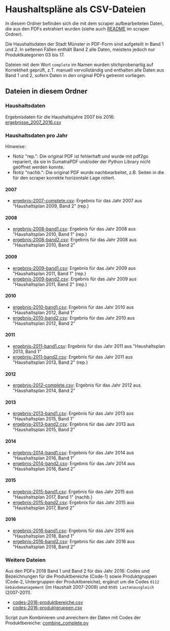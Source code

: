 # Haushaltspläne als CSV-Dateien

In diesem Ordner befinden sich die mit dem scraper aufbearbeiteten Daten, die aus den PDFs extrahiert wurden (siehe auch [README](../scraper/README.md) im scraper Ordner).

Die Haushaltsdaten der Stadt Münster in PDF-Form sind aufgeteilt in Band 1 und 2. In seltenen Fällen enthält Band 2 alle Daten, meistens jedoch nur Produktkategorien 03 bis 17.

Dateien mit dem Wort `complete` im Namen wurden stichprobenartig auf Korrektheit geprüft, z.T. manuell vervollständig und enthalten alle Daten aus Band 1 und 2, sofern Daten in den original PDFs getrennt vorliegen.

## Dateien in diesem Ordner

### Haushaltsdaten

Ergebnisdaten für die Haushaltsjahre 2007 bis 2016: [ergebnisse_2007_2016.csv](ergebnisse_2007_2016.csv)

### Haushaltsdaten pro Jahr

Hinweise:

- Notiz "rep.": Die original PDF ist fehlerhaft und wurde mit pdf2go repariert, da sie in SumatraPDF und/oder der Python Library nicht geöffnet werden konnte.
- Notiz "nachb.": Die original PDF wurde nachbearbeitet, z.B. Seiten in die für den scraper korrekte horizontale Lage rotiert.

#### 2007

* [ergebnis-2007-complete.csv](ergebnis-2007-complete.csv): Ergebnis für das Jahr 2007 aus "Haushaltsplan 2009, Band 2" (rep.)

#### 2008

* [ergebnis-2008-band1.csv](ergebnis-2008-band1.csv): Ergebnis für das Jahr 2008 aus "Haushaltsplan 2010, Band 1" (rep.)
* [ergebnis-2008-band2.csv](ergebnis-2008-band2.csv): Ergebnis für das Jahr 2008 aus "Haushaltsplan 2010, Band 2"

#### 2009

* [ergebnis-2009-band1.csv](ergebnis-2009-band1.csv): Ergebnis für das Jahr 2009 aus "Haushaltsplan 2011, Band 1" (rep.)
* [ergebnis-2009-band2.csv](ergebnis-2009-band2.csv): Ergebnis für das Jahr 2009 aus "Haushaltsplan 2011, Band 2" (rep.)

#### 2010

* [ergebnis-2010-band1.csv](ergebnis-2010-band1.csv): Ergebnis für das Jahr 2010 aus "Haushaltsplan 2012, Band 1"
* [ergebnis-2010-band2.csv](ergebnis-2010-band2.csv): Ergebnis für das Jahr 2010 aus "Haushaltsplan 2012, Band 2"

#### 2011

* [ergebnis-2011-band1.csv](ergebnis-2011-band1.csv): Ergebnis für das Jahr 2011 aus "Haushaltsplan 2013, Band 1"
* [ergebnis-2011-band2.csv](ergebnis-2011-band2.csv): Ergebnis für das Jahr 2011 aus "Haushaltsplan 2013, Band 2" (rep.)

#### 2012

* [ergebnis-2012-complete.csv](ergebnis-2012-complete.csv): Ergebnis für das Jahr 2012 aus "Haushaltsplan 2014, Band 2"

#### 2013

* [ergebnis-2013-band1.csv](ergebnis-2013-band1.csv): Ergebnis für das Jahr 2013 aus "Haushaltsplan 2015, Band 1"
* [ergebnis-2013-band2.csv](ergebnis-2013-band2.csv): Ergebnis für das Jahr 2013 aus "Haushaltsplan 2015, Band 2"

#### 2014

* [ergebnis-2014-band1.csv](ergebnis-2014-band1.csv): Ergebnis für das Jahr 2014 aus "Haushaltsplan 2016, Band 1"
* [ergebnis-2014-band2.csv](ergebnis-2014-band2.csv): Ergebnis für das Jahr 2014 aus "Haushaltsplan 2016, Band 2"

#### 2015

* [ergebnis-2015-band1.csv](ergebnis-2015-band1.csv): Ergebnis für das Jahr 2015 aus "Haushaltsplan 2017, Band 1" (nachb.)
* [ergebnis-2015-band2.csv](ergebnis-2015-band2.csv): Ergebnis für das Jahr 2015 aus "Haushaltsplan 2017, Band 2"

#### 2016

* [ergebnis-2016-band1.csv](ergebnis-2016-band1.csv): Ergebnis für das Jahr 2016 aus "Haushaltsplan 2018, Band 1"
* [ergebnis-2016-band2.csv](ergebnis-2016-band2.csv): Ergebnis für das Jahr 2016 aus "Haushaltsplan 2018, Band 2"

### Weitere Dateien

Aus den PDFs 2018 Band 1 und Band 2 für das Jahr 2016: Codes und Bezeichnungen für die Produktbereiche (Code-1) sowie Produktgruppen (Code-2, Untergruppen der Produktbereiche), ergänzt um die Codes `0112 Gebäudemanagement` (im Haushalt 2007-2009) und `0505 Lastenausgleich` (2007-2011).

* [codes-2016-produktbereiche.csv](codes-2016-produktbereiche.csv)
* [codes-2016-produktgruppen.csv](codes-2016-produktgruppen.csv)

Script zum Kombinieren und anreichern der Daten mit Codes der Produktbereiche: [combine_complete.py](combine_complete.py)
